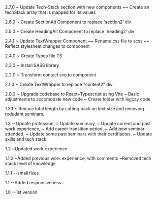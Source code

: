 2.7.0
~ Update Tech-Stack section with new components
~~ Create an techStack array that is mapped for its values

2.6.0
~ Create SectionAlt Component to replace 'section2' div

2.5.0
~ Create HeadingAlt Component to replace 'heading2' div

2.4.1
~ Update TextWrapper Component
~~ Rename css file to scss
~~ Reflect stylesheet changes to component

2.4.0
~ Create Types file TS

2.3.0
~ Install SASS library

2.2.0
~ Transform contact svg to component

2.1.0
~ Create TextWrapper to replace "content2" div

2.0.0
~ Upgrade codebase to React+Typescript using Vite
~ Basic adjustments to accomodate new code
~ Create folder with legcay code

1.3.1
~ Reduce total length by cutting back on text size and removing redudant seminars.

1.3
~ Update profession,
~ Update summary,
~ Update current and past work experience,
~ Add career transition period,
~ Add new seminar attended,
~ Update some past seminars with their certifiactes,
~ Update skills and tech stack.

1.2
~Updated work experience

1.1.2
~Added previous work experience, with comments
~Removed tech stack level of knowledge

1.1.1
--small fixes

1.1
--Added responsiveness

1.0
--1st version

